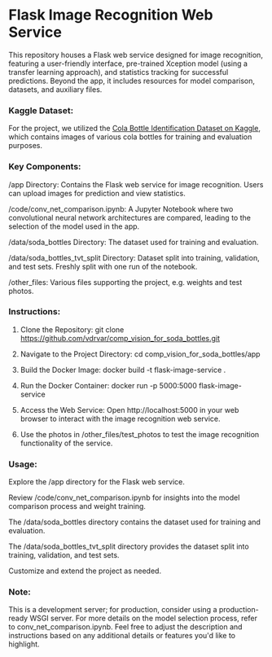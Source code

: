 # Flask Image Recognition Web Service

This repository houses a Flask web service designed for image recognition, featuring a user-friendly interface, pre-trained Xception model (using a transfer learning approach), and statistics tracking for successful predictions. Beyond the app, it includes resources for model comparison, datasets, and auxiliary files.

### Kaggle Dataset:

For the project, we utilized the [Cola Bottle Identification Dataset on Kaggle](https://www.kaggle.com/datasets/deadskull7/cola-bottle-identification/code), which contains images of various cola bottles for training and evaluation purposes.

### Key Components:

/app Directory: Contains the Flask web service for image recognition. Users can upload images for prediction and view statistics.

/code/conv_net_comparison.ipynb: A Jupyter Notebook where two convolutional neural network architectures are compared, leading to the selection of the model used in the app.

/data/soda_bottles Directory: The dataset used for training and evaluation.

/data/soda_bottles_tvt_split Directory: Dataset split into training, validation, and test sets. Freshly split with one run of the notebook.

/other_files: Various files supporting the project, e.g. weights and test photos.

### Instructions:

1) Clone the Repository:
git clone https://github.com/vdrvar/comp_vision_for_soda_bottles.git

2) Navigate to the Project Directory:
cd comp_vision_for_soda_bottles/app

3) Build the Docker Image:
docker build -t flask-image-service .

4) Run the Docker Container:
docker run -p 5000:5000 flask-image-service

5) Access the Web Service:
Open http://localhost:5000 in your web browser to interact with the image recognition web service.

6) Use the photos in /other_files/test_photos to test the image recognition functionality of the service.

### Usage:

Explore the /app directory for the Flask web service.

Review /code/conv_net_comparison.ipynb for insights into the model comparison process and weight training.

The /data/soda_bottles directory contains the dataset used for training and evaluation.

The /data/soda_bottles_tvt_split directory provides the dataset split into training, validation, and test sets.

Customize and extend the project as needed.


### Note:

This is a development server; for production, consider using a production-ready WSGI server.
For more details on the model selection process, refer to conv_net_comparison.ipynb.
Feel free to adjust the description and instructions based on any additional details or features you'd like to highlight.
